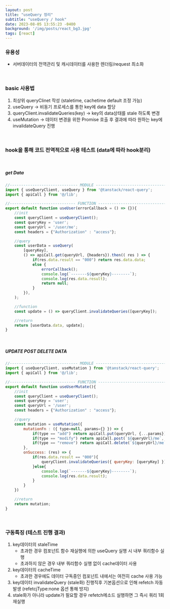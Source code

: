 ```yaml
---
layout: post
title: "useQuery 정리"
subtitle: "useQuery / hook"
date: 2023-08-05 13:55:23 -0400
background: '/img/posts/react_bg3.jpg'
tags: [react]
---
```


### 유용성
* 서버데이터의 전역관리 및 캐시데이터를 사용한 렌더링/request 최소화

<br>

### basic 사용법
1. 최상위 queryClinet 작성 (staletime, cachetime default 조정 가능)
2. useQuery -> 비동기 프로세스를 통한 key에 data 할당
3. queryClient.invalidateQueries(key) -> key의 data상태를 stale 하도록 변경
4. useMutation -> 데이터 변경을 위한 Promise 호출 후 결과에 따라 원하는 key에 invalidateQuery 진행

<br>

### hook을 통해 코드 전역적으로 사용 테스트 (data에 따라 hook분리)

<br>

##### get Data
``` javascript
//------------------------------ MODULE --------------------------------
import { useQueryClient, useQuery } from '@tanstack/react-query';
import { apiCall } from '@/lib';

//----------------------------- FUNCTION -------------------------------
export default function useUser(errorCallback = () => {}){
    //init
    const queryClient = useQueryClient();
    const queryKey = 'user';
    const queryUrl = '/user/me';
    const headers = {"Authorization" : "access"};

    //query
    const userData = useQuery(
        [queryKey], 
        () => apiCall.get(queryUrl, {headers}).then(( res ) => {
            if(res.data.result == "000") return res.data.data;
            else {
                errorCallback();
                console.log(`-------${queryKey}--------`);
                console.log(res.data.result);
                return null;
            }
        }),
    );

    //function
    const update = () => queryClient.invalidateQueries([queryKey]);

    //return
    return [userData.data, update];
}
```

<br>

##### UPDATE POST DELETE DATA

``` javascript
//------------------------------ MODULE --------------------------------
import { useQueryClient, useMutation } from '@tanstack/react-query';
import { apiCall } from '@/lib';

//----------------------------- FUNCTION -------------------------------
export default function useUserMutate(){
    //init
    const queryClient = useQueryClient();
    const queryKey = 'user';
    const queryUrl = '/user';
    const headers = {"Authorization" : "access"};

    //query
    const mutation = useMutation({
        mutationFn : ({ type=null, params={} }) => {
            if(type == "add") return apiCall.put(queryUrl, {...params});
            if(type == "modify") return apiCall.post(`${queryUrl}/me`, {...params}, {headers});
            if(type == "remove") return apiCall.delete(`${queryUrl}/me`, {headers});
        },
        onSuccess: (res) => {
            if(res.data.result == "000"){
                queryClient.invalidateQueries({ queryKey: [queryKey] }); // Invalidate and refetch
            }else{
                console.log(`-------${queryKey}--------`);
                console.log(res.data.result);
            }
        }
    })

    //return
    return mutation;
}
```
<br>

### 구동특징 (테스트 진행 결과)
1. key데이터의 staleTime
      * 초과한 경우 컴포넌트 함수 재실행에 의한 useQuery 실행 시 내부 쿼리함수 실행
      * 초과하지 않은 경우 내부 쿼리함수 실행 없이 cache데이터 사용
2. key데이터의 cacheTime
      * 초과한 경우에도 데이터 구독중인 컴포넌트 내에서는 여전히 cache 사용 가능
3. key데이터 invalidateQuery (stale화) 진행직후 기본옵션으로 인해 refetch 자동발생 (refetcjType:none 옵션 통해 방지)
4. stale화가 아니라 update가 필요할 경우 refetch메소드 실행하면 그 즉시 쿼리 1회 재실행

